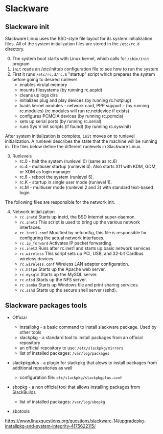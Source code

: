 # Slackware

## Slackware init
Slackware Linux uses the BSD-style file layout for its system initialization files.
All of the system initialization files are stored in the `/etc/rc.d` directory.

0. The system boot starts with Linux kernel, which calls for `/sbin/init` program
1. `init` reads an /etc/inittab configuration file to see how to run the system
2. First it runs `/etc/rc.d/rc.S` "startup" script which prepares the system before going to desired runlevel
    * enables virutal memory
    * mounts filesystems (by running rc.acpid)
    * cleans up logs dirs
    * initializes plug and play devices (by running rc.hotplug)
    * loads kernel modules - network card, PPP support - (by running rc.modules) (rc.modules will run rc.netdevice if exists)
    * configures PCMCIA devices (by running rc.pcmcia)
    * sets up serial ports (by running rc.serial)
    * runs Sys V init scripts (if found) (by running rc.sysvinit)

After system initialization is complete, `init` moves on to runlevel initialization. A runlevel describes the state that the machine will be running in. The files below define the different runlevels in Slackware Linux.

3. Runlevels
    * rc.0  - halt the system (runlevel 0) (same as rc.6)
    * rc.4  - multiuser startup (runlevel 4). Also starts X11 with KDM, GDM, or XDM as login manager
    * rc.6  - reboot the system (runlevel 6).
    * rc.K  - startup in single user mode (runlevel 1).
    * rc.M  - multiuser mode (runlevel 2 and 3) with standard text-based login.

The following files are responsible for the network init.

4. Network initialization
    * `rc.inetd`        Starts up inetd, the BSD Internet super-daemon.
    * `rc.inet1`        This script is used to bring up the various network interfaces.
    * `rc.inet1.conf`   Modified by netconfig, this file is responsible for configuring the actual network interfaces.
    * `rc.ip_forward`   Activates IP packet forwarding.
    * `rc.inet2`        Runs after rc.inet1 and starts up basic network services.
    * `rc.wireless`     This script sets up PCI, USB, and 32-bit Cardbus wireless devices
    * `rc.wireless.conf` Wireless LAN adapter configuration.
    * `rc.httpd`        Starts up the Apache web server.
    * `rc.mysqld`       Starts up the MySQL server.
    * `rc.nfsd`         Starts up the NFS server.
    * `rc.samba`        Starts up Windows file and print sharing services.
    * `rc.sshd`         Starts up the secure shell server (sshd).

## Slackware packages tools

* Official
    * installpkg    - a basic command to install slackware package. Used by other tools
    * slackpkg      - a standard tool to install packages from an official repository
    * an official repository to use: `/etc/slackpkg/mirrors`
    * list of installed packages: `/var/log/packages`

* slackpkgplus  - a plugin for slackpkg that alows to install packages from additional repositories as well
    * configuration file: `etc/slackpkg/slackpkgplus.conf`

* sbopkg        - a non official tool that allows installing packages from SlackBuilds
    * list of installed packages: `/var/log/sbopkg`

* sbotools 


<https://www.linuxquestions.org/questions/slackware-14/upgradepkg-installpkg-and-system-integrity-4175622115/>


